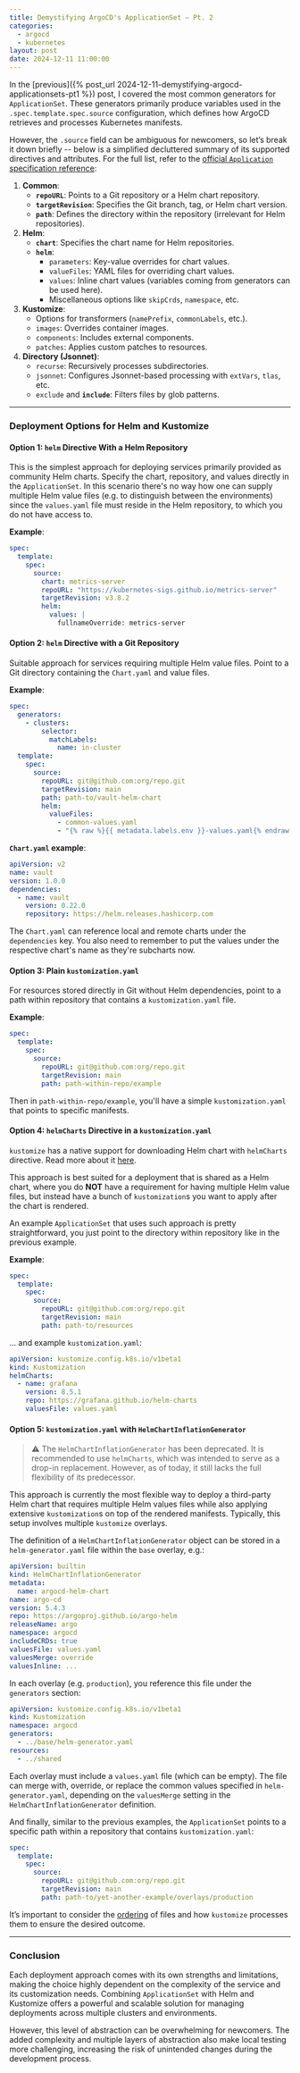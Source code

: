 ```yaml
---
title: Demystifying ArgoCD's ApplicationSet — Pt. 2
categories:
  - argocd
  - kubernetes
layout: post
date: 2024-12-11 11:00:00
---
```


In the [previous]({% post_url
2024-12-11-demystifying-argocd-applicationsets-pt1 %}) post, I covered the most
common generators for `ApplicationSet`. These generators primarily produce
variables used in the `.spec.template.spec.source` configuration, which defines
how ArgoCD retrieves and processes Kubernetes manifests.

However, the `.source` field can be ambiguous for newcomers, so let’s break it
down briefly -- below is a simplified decluttered summary of its supported
directives and attributes. For the full list, refer to the [official
`Application` specification
reference](https://argo-cd.readthedocs.io/en/latest/user-guide/application-specification):

1. **Common**:
   - **`repoURL`**: Points to a Git repository or a Helm chart repository.
   - **`targetRevision`**: Specifies the Git branch, tag, or Helm chart version.
   - **`path`**: Defines the directory within the repository (irrelevant for Helm repositories).
2. **Helm**:
   - **`chart`**: Specifies the chart name for Helm repositories.
   - **`helm`**:
     - `parameters`: Key-value overrides for chart values.
     - `valueFiles`: YAML files for overriding chart values.
     - `values`: Inline chart values (variables coming from generators can be used here).
     - Miscellaneous options like `skipCrds`, `namespace`, etc.
3. **Kustomize**:
   - Options for transformers (`namePrefix`, `commonLabels`, etc.).
   - `images`: Overrides container images.
   - `components`: Includes external components.
   - `patches`: Applies custom patches to resources.
4. **Directory (Jsonnet)**:
   - `recurse`: Recursively processes subdirectories.
   - `jsonnet`: Configures Jsonnet-based processing with `extVars`, `tlas`, etc.
   - `exclude` and **`include`**: Filters files by glob patterns.

---

### Deployment Options for Helm and Kustomize

#### **Option 1: `helm` Directive With a Helm Repository**

This is the simplest approach for deploying services primarily provided as
community Helm charts. Specify the chart, repository, and values directly in
the `ApplicationSet`. In this scenario there's no way how one can supply
multiple Helm value files (e.g. to distinguish between the environments) since
the `values.yaml` file must reside in the Helm repository, to which you do not
have access to.

**Example**:

```yaml
spec:
  template:
    spec:
      source:
        chart: metrics-server
        repoURL: "https://kubernetes-sigs.github.io/metrics-server"
        targetRevision: v3.8.2
        helm:
          values: |
            fullnameOverride: metrics-server
```

#### **Option 2: `helm` Directive with a Git Repository**

Suitable approach for services requiring multiple Helm value files. Point to a
Git directory containing the `Chart.yaml` and value files.

**Example**:

```yaml
spec:
  generators:
    - clusters:
        selector:
          matchLabels:
            name: in-cluster
  template:
    spec:
      source:
        repoURL: git@github.com:org/repo.git
        targetRevision: main
        path: path-to/vault-helm-chart
        helm:
          valueFiles:
            - common-values.yaml
            - "{% raw %}{{ metadata.labels.env }}-values.yaml{% endraw %}"
```

**`Chart.yaml` example**:

```yaml
apiVersion: v2
name: vault
version: 1.0.0
dependencies:
  - name: vault
    version: 0.22.0
    repository: https://helm.releases.hashicorp.com
```

The `Chart.yaml` can reference local and remote charts under the `dependencies`
key. You also need to remember to put the values under the respective chart's
name as they're subcharts now.

#### **Option 3: Plain `kustomization.yaml`**

For resources stored directly in Git without Helm dependencies, point to a path
within repository that contains a `kustomization.yaml` file.

**Example**:

```yaml
spec:
  template:
    spec:
      source:
        repoURL: git@github.com:org/repo.git
        targetRevision: main
        path: path-within-repo/example
```

Then in `path-within-repo/example`, you'll have a simple `kustomization.yaml`
that points to specific manifests.

#### **Option 4: `helmCharts` Directive in a `kustomization.yaml`**

`kustomize` has a native support for downloading Helm chart with `helmCharts`
directive. Read more about it
[here](https://cloud.google.com/kubernetes-engine/enterprise/config-sync/docs/tutorials/config-sync-helm).

This approach is best suited for a deployment that is shared as a Helm chart,
where you do **NOT** have a requirement for having multiple Helm value files,
but instead have a bunch of `kustomization`s you want to apply after the chart
is rendered.

An example `ApplicationSet` that uses such approach is pretty straightforward,
you just point to the directory within repository like in the previous example.

**Example**:

```yaml
spec:
  template:
    spec:
      source:
        repoURL: git@github.com:org/repo.git
        targetRevision: main
        path: path-to/resources
```

... and example `kustomization.yaml`:

```yaml
apiVersion: kustomize.config.k8s.io/v1beta1
kind: Kustomization
helmCharts:
  - name: grafana
    version: 8.5.1
    repo: https://grafana.github.io/helm-charts
    valuesFile: values.yaml
```

#### **Option 5: `kustomization.yaml` with `HelmChartInflationGenerator`**

> ⚠️ The `HelmChartInflationGenerator` has been deprecated. It is recommended to
> use `helmCharts`, which was intended to serve as a drop-in replacement.
> However, as of today, it still lacks the full flexibility of its predecessor.

This approach is currently the most flexible way to deploy a third-party Helm
chart that requires multiple Helm values files while also applying extensive
`kustomization`s on top of the rendered manifests. Typically, this setup
involves multiple `kustomize` overlays.

The definition of a `HelmChartInflationGenerator` object can be stored in a
`helm-generator.yaml` file within the `base` overlay, e.g.:

```yaml
apiVersion: builtin
kind: HelmChartInflationGenerator
metadata:
  name: argocd-helm-chart
name: argo-cd
version: 5.4.3
repo: https://argoproj.github.io/argo-helm
releaseName: argo
namespace: argocd
includeCRDs: true
valuesFile: values.yaml
valuesMerge: override
valuesInline: ...
```

In each overlay (e.g. `production`), you reference this file under the
`generators` section:

```yaml
apiVersion: kustomize.config.k8s.io/v1beta1
kind: Kustomization
namespace: argocd
generators:
  - ../base/helm-generator.yaml
resources:
  - ../shared
```

Each overlay must include a `values.yaml` file (which can be empty). The file
can merge with, override, or replace the common values specified in
`helm-generator.yaml`, depending on the `valuesMerge` setting in the
`HelmChartInflationGenerator` definition.

And finally, similar to the previous examples, the `ApplicationSet` points to a
specific path within a repository that contains `kustomization.yaml`:

```yaml
spec:
  template:
    spec:
      source:
        repoURL: git@github.com:org/repo.git
        targetRevision: main
        path: path-to/yet-another-example/overlays/production
```

It’s important to consider the
[ordering](https://kubectl.docs.kubernetes.io/references/kustomize/kustomization/#ordering)
of files and how `kustomize` processes them to ensure the desired outcome.

---

### Conclusion

Each deployment approach comes with its own strengths and limitations, making
the choice highly dependent on the complexity of the service and its
customization needs. Combining `ApplicationSet` with Helm and Kustomize offers
a powerful and scalable solution for managing deployments across multiple
clusters and environments.

However, this level of abstraction can be overwhelming for newcomers. The added
complexity and multiple layers of abstraction also make local testing more
challenging, increasing the risk of unintended changes during the development
process.
